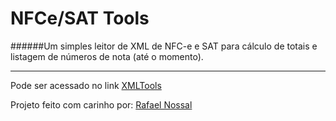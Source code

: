 # NFCe/SAT Tools

######Um simples leitor de XML de NFC-e e SAT para cálculo de totais e listagem de números de nota (até o momento).

---

Pode ser acessado no link [XMLTools]

Projeto feito com carinho por: [Rafael Nossal]

[Rafael Nossal]:http://about.me/rnossal
[XMLTools]: http://rnossal.github.io/XMLTools/
